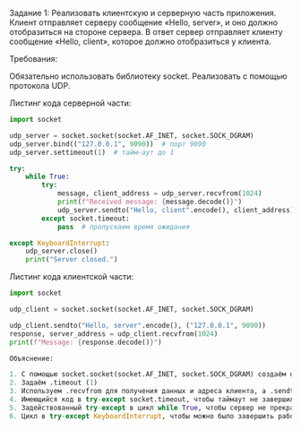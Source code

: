 Задание 1: 
Реализовать клиентскую и серверную часть приложения. Клиент отправляет серверу сообщение «Hello, server», и оно должно отобразиться на стороне сервера. В ответ сервер отправляет клиенту сообщение «Hello, client», которое должно отобразиться у клиента.

Требования:

Обязательно использовать библиотеку socket.
Реализовать с помощью протокола UDP.

Листинг кода серверной части:

```python
import socket

udp_server = socket.socket(socket.AF_INET, socket.SOCK_DGRAM)
udp_server.bind(("127.0.0.1", 9090))  # порт 9090
udp_server.settimeout(1)  # тайм-аут до 1

try:
    while True:
        try:
            message, client_address = udp_server.recvfrom(1024)
            print(f"Received message: {message.decode()}")
            udp_server.sendto("Hello, client".encode(), client_address)
        except socket.timeout:
            pass  # пропускаем время ожидания

except KeyboardInterrupt:
    udp_server.close()
    print("Server closed.")

```

Листинг кода клиентской части:

```python
import socket

udp_client = socket.socket(socket.AF_INET, socket.SOCK_DGRAM)

udp_client.sendto("Hello, server".encode(), ("127.0.0.1", 9090))
response, server_address = udp_client.recvfrom(1024)
print(f"Message: {response.decode()}")

Объяснение: 

1. С помощью socket.socket(socket.AF_INET, socket.SOCK_DGRAM) создаём объект сокета, где socket.AF_INET отвечает за IPv4, а socket.SOCK_DGRAM за протокол UDP.
2. Задаём .timeout (1)
3. Используем .recvfrom для получения данных и адреса клиента, а .sendto для возвращения ответа.
4. Имеющийся код в try-except socket.timeout, чтобы таймаут не завершил работу сервера.
5. Задействованный try-except в цикл while True, чтобы сервер не прекратил работу после обработки первого запроса.
6. Цикл в try-except KeyboardInterrupt, чтобы можно было завершить работу сервера по нажатию на сочетание клавиш Ctrl+C.